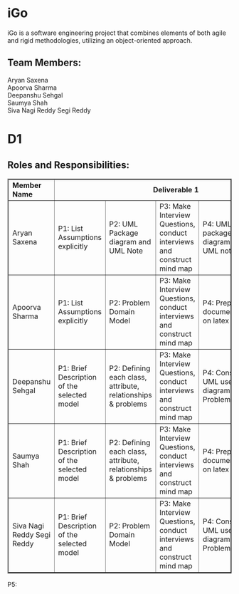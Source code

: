 # iGo
iGo is a software engineering project that combines elements of both agile and rigid methodologies, utilizing an object-oriented approach.

## Team Members:

Aryan Saxena <br>
Apoorva Sharma <br>
Deepanshu Sehgal <br>
Saumya Shah <br>
Siva Nagi Reddy	Segi Reddy <br>

# D1

## Roles and Responsibilities:

<table border="2px solid">
<tbody border="1px solid">
<tr>
<td><b>Member Name<b></td>
<td colspan="5" align="center"><b>Deliverable 1<b></td>
</tr>
<tr>

<td> Aryan Saxena </td>
<td> P1: List Assumptions explicitly </td>
<td> P2: UML Package diagram and UML Note</td>
<td> P3: Make Interview Questions, conduct interviews and construct mind map</td>
<td> P4: UML package diagram and UML note</td>
<td> P5: Construct UML activity diagram</td>
</tr>

<td> Apoorva Sharma </td>
<td> P1: List Assumptions explicitly</td>
<td> P2: Problem Domain Model</td>
<td> P3: Make Interview Questions, conduct interviews and construct mind map </td>
<td> P4: Preparing documentation on latex</td>
<td> P5: Construct UML activity diagram</td>
</tr>

<td> Deepanshu Sehgal </td>
<td> P1: Brief Description of the selected model</td>
<td> P2: Defining each class, attribute, relationships & problems</td>
<td> P3: Make Interview Questions, conduct interviews and construct mind map</td>
<td> P4: Construct UML use case diagram	Problem</td>
<td> P5: Construct UML activity diagram</td>
</tr>

<td> Saumya Shah </td>
<td> P1: Brief Description of the selected model</td>
<td> P2: Defining each class, attribute, relationships & problems</td>
<td> P3: Make Interview Questions, conduct interviews and construct mind map</td>
<td> P4: Preparing documentation on latex</td>
<td> P5: Construct UML activity diagram</td>
</tr>

<td> Siva Nagi Reddy	Segi Reddy </td>
<td> P1: Brief Description of the selected model</td>
<td> P2: Problem Domain Model</td>
<td> P3: Make Interview Questions, conduct interviews and construct mind map</td>
<td> P4: Construct UML use case diagram	Problem</td>
<td> P5: Construct UML activity diagram</td>
</tr>

</tbody>
</table>
























<td> P5: </td>
</tr>
